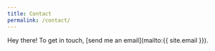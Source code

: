 ```yaml
---
title: Contact
permalink: /contact/
---
```


Hey there! To get in touch, [send me an email](mailto:{{ site.email }}).